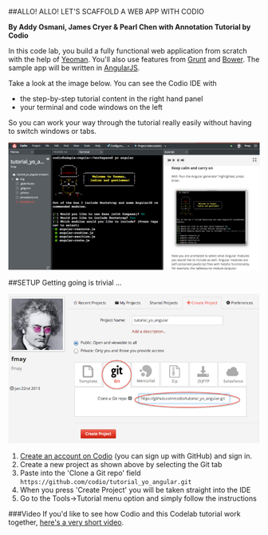 ##ALLO! ALLO! LET'S SCAFFOLD A WEB APP WITH CODIO

**By Addy Osmani, James Cryer & Pearl Chen with Annotation Tutorial by Codio**

In this code lab, you build a fully functional  web application from scratch with the help of [Yeoman](http://yeoman.io/). You'll also use features from [Grunt](http://gruntjs.com/) and [Bower](http://bower.io/). The sample app will be written in [AngularJS](https://angularjs.org/).

Take a look at the image below. You can see the Codio IDE with 

- the step-by-step tutorial content in the right hand panel 
- your terminal and code windows on the left

So you can work your way through the tutorial really easily without having to switch windows or tabs.

![example](img/readme.png)

##SETUP
Getting going is trivial ...

![create codio project](img/create-project.png)

1. [Create an account on Codio](https://codio.com/p/signup) (you can sign up with GitHub) and sign in. 
1. Create a new project as shown above by selecting the Git tab
1. Paste into the 'Clone a Git repo' field `https://github.com/codio/tutorial_yo_angular.git`
1. When you press 'Create Project' you will be taken straight into the IDE
1. Go to the Tools->Tutorial menu option and simply follow the instructions


###Video
If you'd like to see how Codio and this Codelab tutorial work together, [here's a very short video](https://vimeo.com/88482886).

